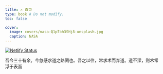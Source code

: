 ```yaml
---
title: ✍️ 首页
type: book # Do not modify.
toc: false

cover:
  image: covers/nasa-Q1p7bh3SHj8-unsplash.jpg
  caption: NASA
---
```

[![Netlify Status](https://api.netlify.com/api/v1/badges/08539df5-13a5-49fb-96f2-c60ce3c54615/deploy-status)](https://app.netlify.com/sites/jaune162/deploys)

吾今三十有余，今忽感求道之路罔也。吾之以往，常求术而弃道。道不深，则术常浮于表面
